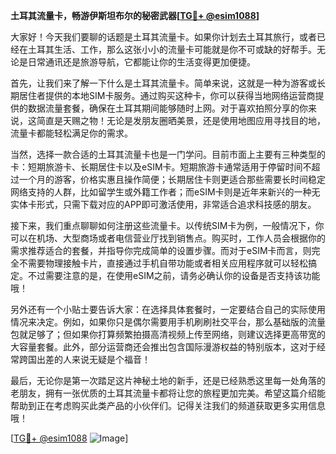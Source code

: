 **土耳其流量卡，畅游伊斯坦布尔的秘密武器[[TG💪+ @esim1088](https://t.me/s/esim1088)]**

大家好！今天我们要聊的话题是土耳其流量卡。如果你计划去土耳其旅行，或者已经在土耳其生活、工作，那么这张小小的流量卡可能就是你不可或缺的好帮手。无论是日常通讯还是旅游导航，它都能让你的生活变得更加便捷。

首先，让我们来了解一下什么是土耳其流量卡。简单来说，这就是一种为游客或长期居住者提供的本地SIM卡服务。通过购买这种卡，你可以获得当地网络运营商提供的数据流量套餐，确保在土耳其期间能够随时上网。对于喜欢拍照分享的你来说，这简直是天赐之物！无论是发朋友圈晒美景，还是使用地图应用寻找目的地，流量卡都能轻松满足你的需求。

当然，选择一款合适的土耳其流量卡也是一门学问。目前市面上主要有三种类型的卡：短期旅游卡、长期居住卡以及eSIM卡。短期旅游卡通常适用于停留时间不超过一个月的游客，价格实惠且操作简便；长期居住卡则更适合那些需要长时间稳定网络支持的人群，比如留学生或外籍工作者；而eSIM卡则是近年来新兴的一种无实体卡形式，只需下载对应的APP即可激活使用，非常适合追求科技感的朋友。

接下来，我们重点聊聊如何注册这些流量卡。以传统SIM卡为例，一般情况下，你可以在机场、大型商场或者电信营业厅找到销售点。购买时，工作人员会根据你的需求推荐适合的套餐，并指导你完成简单的设置步骤。而对于eSIM卡而言，则完全不需要物理接触卡片，直接通过手机自带功能或者相关应用程序就可以轻松搞定。不过需要注意的是，在使用eSIM之前，请务必确认你的设备是否支持该功能哦！

另外还有一个小贴士要告诉大家：在选择具体套餐时，一定要结合自己的实际使用情况来决定。例如，如果你只是偶尔需要用手机刷刷社交平台，那么基础版的流量包就足够了；但如果你打算频繁拍摄高清视频上传至网络，则建议选择更高带宽的大容量套餐。此外，部分运营商还会推出包含国际漫游权益的特别版本，这对于经常跨国出差的人来说无疑是个福音！

最后，无论你是第一次踏足这片神秘土地的新手，还是已经熟悉这里每一处角落的老朋友，拥有一张优质的土耳其流量卡都将让您的旅程更加完美。希望这篇介绍能帮助到正在考虑购买此类产品的小伙伴们。记得关注我们的频道获取更多实用信息哦！

[[TG💪+ @esim1088](https://t.me/s/esim1088) ![Image](https://i.postimg.cc/4NQfJmqS/Snipaste-2025-05-13-00-14-12.png)]